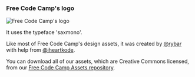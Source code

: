 ### Free Code Camp's logo

![Free Code Camp's logo](https://i.vimeocdn.com/video/520129377_1280x720.jpg)

It uses the typeface 'saxmono'.

Like most of Free Code Camp's design assets, it was created by [@rybar](https://gitter.im/rybar) with help from [@iheartkode](https://gitter.im/iheartkode).

You can download all of our assets, which are Creative Commons licensed, from our [Free Code Camp Assets repository](https://github.com/FreeCodeCamp/FCCAssets).
